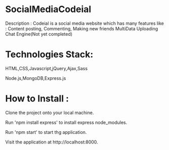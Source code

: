 # SocialMediaCodeial

Description : Codeial is a social media website which has many features like :
Content posting, 
Commenting, 
Making new friends
MultiData Uploading
Chat Engine(Not yet completed)

# Technologies Stack:

HTML,CSS,Javascript,jQuery,Ajax,Sass

Node.js,MongoDB,Express.js

# How to Install :

Clone the project onto your local machine.

Run 'npm install express' to install express node_modules.

Run 'npm start' to start thg application.

Visit the application at http://localhost:8000.
